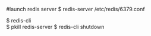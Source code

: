 #launch redis server 
$ redis-server /etc/redis/6379.conf 

$ redis-cli  
$ pkill redis-server
$ redis-cli shutdown

